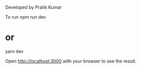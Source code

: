 Developed by Pratik Kumar

To run 
npm run dev
# or
yarn dev


Open [http://localhost:3000](http://localhost:3000) with your browser to see the result.


